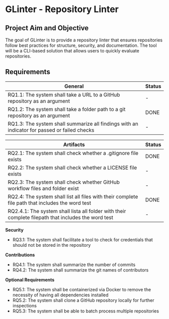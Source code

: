 # GLinter - Repository Linter 

## Project Aim and Objective
The goal of GLinter is to provide a repository linter that ensures repositories follow best practices for structure, security, and documentation. The tool will be a CLI-based solution that allows users to quickly evaluate repositories.

## Requirements

|**General**                                                                                  |  Status  |
|---------------------------------------------------------------------------------------------|----------|
|RQ1.1: The system shall take a URL to a GitHub repository as an argument                     |    -     |
|RQ1.2: The system shall take a folder path to a git repository as an argument                |   DONE   |
|RQ1.3: The system shall summarize all findings with an indicator for passed or failed checks |     -    |


|**Artifacts**                                                                                |  Status  |
|---------------------------------------------------------------------------------------------|----------|
|RQ2.1: The system shall check whether a .gitignore file exists                               |   DONE   |
|RQ2.2: The system shall check whether a LICENSE file exists                                  |     -    |
|RQ2.3: The system shall check whether GitHub workflow files and folder exist                 |     -    |
|RQ2.4: The system shall list all files with their complete file path that includes the word test         |    DONE   |
|RQ2.4.1: The system shall lista all folder with their complete filepath that includes the word test      |     -    |
 

**Security**
 - RQ3.1: The system shall facilitate a tool to check for credentials that should not be stored in the
   repository

**Contributions**
  - RQ4.1: The system shall summarize the number of commits
  - RQ4.2: The system shall summarize the git names of contributors

**Optional Requirements**
 - RQ5.1: The system shall be containerized via Docker to remove the necessity of having all dependencies
   installed
 - RQ5.2: The system shall clone a GitHub repository locally for further inspections
 - RQ5.3: The system shall be able to batch process multiple repositories
